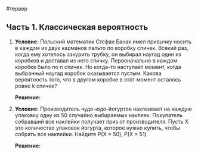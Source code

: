 #тервер 
## Часть 1. Классическая вероятность
1. **Условие:**
	Польский математик Стефан Банах имел привычку носить в каждом из двух карманов пальто по коробку спичек. Всякий раз, когда ему хотелось закурить трубку, он выбирал наугад один из коробков и доставал из него спичку. Первоначально в каждом коробке было по n спичек. Но когда-то наступает момент, когда выбранный наугад коробок оказывается пустым. Какова вероятность того, что в другом коробке в этот момент осталось ровно k спичек?
	
	**Решение:**
	
2. **Условие:**
	Производитель чудо-юдо-йогуртов наклеивает на каждую упаковку одну из 50 случайно выбираемых наклеек. Покупатель собравший все наклейки получает приз от производителя. Пусть Х это количество упаковок йогурта, которое нужно купить, чтобы собрать все наклейки. Найдите Р(X = 50), Р(X = 51)
	
	**Решение:**